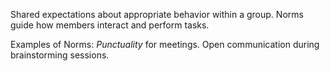 Shared expectations about appropriate behavior within a group. Norms guide how members interact and perform tasks.

Examples of Norms:
	*Punctuality* for meetings.
	Open communication during brainstorming sessions.